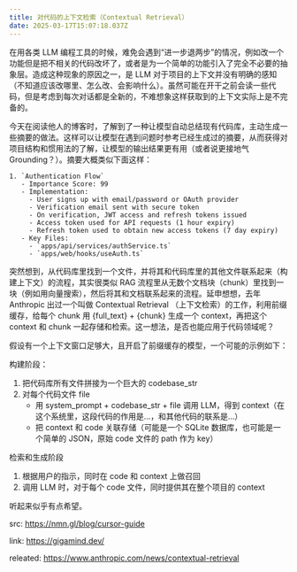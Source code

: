 ```yaml
---
title: 对代码的上下文检索（Contextual Retrieval）
date: 2025-03-17T15:07:18.037Z
---
```


在用各类 LLM 编程工具的时候，难免会遇到“进一步退两步”的情况，例如改一个功能但是把不相关的代码改坏了，或者是为一个简单的功能引入了完全不必要的抽象层。造成这种现象的原因之一，是 LLM 对于项目的上下文并没有明确的感知（不知道应该改哪里、怎么改、会影响什么）。虽然可能在开干之前会读一些代码，但是考虑到每次对话都是全新的，不难想象这样获取到的上下文实际上是不完备的。

今天在阅读他人的博客时，了解到了一种让模型自动总结现有代码库，主动生成一些摘要的做法。这样可以让模型在遇到问题时参考已经生成过的摘要，从而获得对项目结构和惯用法的了解，让模型的输出结果更有用（或者说更接地气 Grounding？）。摘要大概类似下面这样：
```
1. `Authentication Flow`
   - Importance Score: 99
   - Implementation:
     - User signs up with email/password or OAuth provider
     - Verification email sent with secure token
     - On verification, JWT access and refresh tokens issued
     - Access token used for API requests (1 hour expiry)
     - Refresh token used to obtain new access tokens (7 day expiry)
   - Key Files: 
     - `apps/api/services/authService.ts`
     - `apps/web/hooks/useAuth.ts`
```


突然想到，从代码库里找到一个文件，并将其和代码库里的其他文件联系起来（构建上下文）的流程，其实很类似 RAG 流程里从无数个文档块（chunk）里找到一块（例如用向量搜索），然后将其和文档联系起来的流程。延申想想，去年 Anthropic 出过一个叫做 Contextual Retrieval （上下文检索）的工作，利用前缀缓存，给每个 chunk 用 {full_text} + {chunk} 生成一个 context，再把这个 context 和 chunk 一起存储和检索。这一想法，是否也能应用于代码领域呢？

假设有一个上下文窗口足够大，且开启了前缀缓存的模型，一个可能的示例如下：

构建阶段：
1. 把代码库所有文件拼接为一个巨大的 codebase_str
2. 对每个代码文件 file
    - 用 system_prompt + codebase_str + file 调用 LLM，得到 context（在这个系统里，这段代码的作用是...，和其他代码的联系是...）
    - 把 context 和 code 关联存储（可能是一个 SQLite 数据库，也可能是一个简单的 JSON，原始 code 文件的 path 作为 key）

检索和生成阶段
1. 根据用户的指示，同时在 code 和 context 上做召回
2. 调用 LLM 时，对于每个 code 文件，同时提供其在整个项目的 context

听起来似乎有点希望。

src: https://nmn.gl/blog/cursor-guide

link: https://gigamind.dev/

releated: https://www.anthropic.com/news/contextual-retrieval